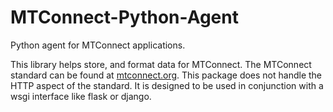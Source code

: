 # MTConnect-Python-Agent
Python agent for MTConnect applications.

This library helps store, and format data for MTConnect. The 
MTConnect standard can be found at [mtconnect.org](https://www.mtconnect.org).
This package does not handle the HTTP aspect of the standard.
It is designed to be used in conjunction with a wsgi interface like
flask or django.
